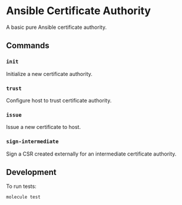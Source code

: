 Ansible Certificate Authority
=============================

A basic pure Ansible certificate authority.

Commands
--------

### `init`

Initialize a new certificate authority.

### `trust`

Configure host to trust certificate authority.

### `issue`

Issue a new certificate to host.

### `sign-intermediate`

Sign a CSR created externally for an intermediate certificate authority.

Development
-----------
To run tests:

```
molecule test
```
